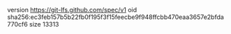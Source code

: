 version https://git-lfs.github.com/spec/v1
oid sha256:ec3feb157b5b22fb0f195f3f15feecbe9f948ffcbb470eaa3657e2bfda770cf6
size 13313
